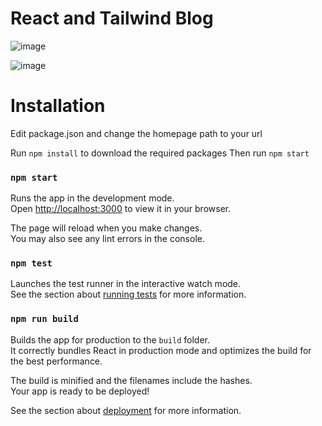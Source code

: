 # React and Tailwind Blog
![image](https://user-images.githubusercontent.com/39175160/192039867-db674f10-c595-4419-9c63-d9d6ca074163.png)

![image](https://user-images.githubusercontent.com/39175160/192039930-1d9f7205-5146-43c7-a425-109514e32ca3.png)


# Installation
Edit package.json and change the homepage path to your url

Run `npm install` to download the required packages
Then run `npm start`

### `npm start`

Runs the app in the development mode.\
Open [http://localhost:3000](http://localhost:3000) to view it in your browser.

The page will reload when you make changes.\
You may also see any lint errors in the console.

### `npm test`

Launches the test runner in the interactive watch mode.\
See the section about [running tests](https://facebook.github.io/create-react-app/docs/running-tests) for more information.

### `npm run build`

Builds the app for production to the `build` folder.\
It correctly bundles React in production mode and optimizes the build for the best performance.

The build is minified and the filenames include the hashes.\
Your app is ready to be deployed!

See the section about [deployment](https://facebook.github.io/create-react-app/docs/deployment) for more information.
